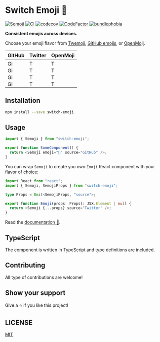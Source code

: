 # Switch Emoji 💃

[![Semoji](https://badgen.net/npm/v/switch-emoji)](https://www.npmjs.com/package/switch-emoji)
[![CI](https://github.com/MauricioRobayo/switch-emoji/actions/workflows/main.yml/badge.svg)](https://github.com/MauricioRobayo/switch-emoji/actions/workflows/main.yml)
[![codecov](https://codecov.io/gh/MauricioRobayo/switch-emoji/branch/main/graph/badge.svg?token=gkrRmHZHGB)](https://codecov.io/gh/MauricioRobayo/switch-emoji)
[![CodeFactor](https://www.codefactor.io/repository/github/mauriciorobayo/switch-emoji/badge)](https://www.codefactor.io/repository/github/mauriciorobayo/switch-emoji)
[![bundlephobia](https://badgen.net/bundlephobia/minzip/switch-emoji)](https://bundlephobia.com/package/switch-emoji)

**Consistent emojis across devices.**

Choose your emoji flavor from [Twemoji](https://github.com/twitter/twemoji), [GitHub emojis](https://api.github.com/emojis), or [OpenMoji](https://www.openmoji.org/).

| GitHub                                                                                                                            | Twitter                                                                                                      | OpenMoji                                                                                                     |
| --------------------------------------------------------------------------------------------------------------------------------- | ------------------------------------------------------------------------------------------------------------ | ------------------------------------------------------------------------------------------------------------ |
| <img src="https://github.githubassets.com/images/icons/emoji/unicode/1f483.png?v8" height="16" width="auto" title="GitHub emoji"> | <img src="https://twemoji.maxcdn.com/v/latest/svg/1f483.svg" height="16" width="auto" title="Twitter emoji"> | <img src="https://www.openmoji.org/data/color/svg/1F483.svg" height="16" width="auto" title="Twitter emoji"> |
| <img src="https://github.githubassets.com/images/icons/emoji/unicode/1f386.png?v8" height="16" width="auto" title="GitHub emoji"> | <img src="https://twemoji.maxcdn.com/v/latest/svg/1f386.svg" height="16" width="auto" title="Twitter emoji"> | <img src="https://www.openmoji.org/data/color/svg/1F386.svg" height="16" width="auto" title="Twitter emoji"> |
| <img src="https://github.githubassets.com/images/icons/emoji/unicode/1f389.png?v8" height="16" width="auto" title="GitHub emoji"> | <img src="https://twemoji.maxcdn.com/v/latest/svg/1f389.svg" height="16" width="auto" title="Twitter emoji"> | <img src="https://www.openmoji.org/data/color/svg/1F389.svg" height="16" width="auto" title="Twitter emoji"> |
| <img src="https://github.githubassets.com/images/icons/emoji/unicode/1f52b.png?v8" height="16" width="auto" title="GitHub emoji"> | <img src="https://twemoji.maxcdn.com/v/latest/svg/1f52b.svg" height="16" width="auto" title="Twitter emoji"> | <img src="https://www.openmoji.org/data/color/svg/1F52B.svg" height="16" width="auto" title="Twitter emoji"> |

## Installation

```sh
npm install --save switch-emoji
```

## Usage

```js
import { Semoji } from "switch-emoji";

export function SomeComponent() {
  return <Semoji emoji="👋" source="GitHub" />;
}
```

You can wrap `Semoji` to create you own `Emoji` React component with your flavor of choice:

```ts
import React from "react";
import { Semoji, SemojiProps } from "switch-emoji";

type Props = Omit<SemojiProps, "source">;

export function Emoji(props: Props): JSX.Element | null {
  return <Semoji {...props} source="Twitter" />;
}
```

Read the [documentation 📘](https://www.mauriciorobayo.com/switch-emoji?nav=false).

## TypeScript

The component is written in TypeScript and type definitions are included.

## Contributing

All type of contributions are welcome!

## Show your support

Give a ⭐️ if you like this project!

## LICENSE

[MIT](LICENSE)
